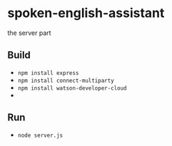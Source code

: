 # spoken-english-assistant
the server part

## Build

- ``npm install express``
- ``npm install connect-multiparty``
- ``npm install watson-developer-cloud``
- 

## Run

- ``node server.js``
